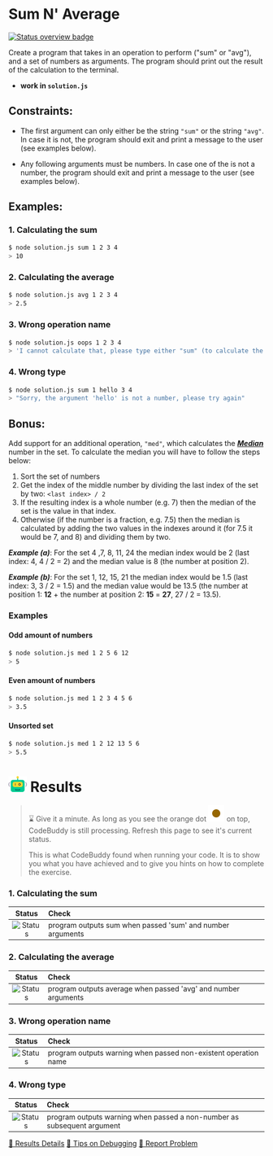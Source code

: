 # Sum N' Average
[![Status overview badge](../../blob/badges/.github/badges/main/badge.svg)](#-results)


Create a program that takes in an operation to perform ("sum" or "avg"), and a set of numbers as arguments. The program should print out the result of the calculation to the terminal.

- **work in `solution.js`**

## Constraints:

- The first argument can only either be the string `"sum"` or the string `"avg"`. In case it is not, the program should exit and print a message to the user (see examples below).

- Any following arguments must be numbers. In case one of the is not a number, the program should exit and print a message to the user (see examples below).

## Examples:

### 1. Calculating the sum

```bash
$ node solution.js sum 1 2 3 4
> 10
```

### 2. Calculating the average

```bash
$ node solution.js avg 1 2 3 4
> 2.5
```

### 3. Wrong operation name

```bash
$ node solution.js oops 1 2 3 4
> 'I cannot calculate that, please type either "sum" (to calculate the sum) or "avg" (To calculate the Average)'
```

### 4. Wrong type

```bash
$ node solution.js sum 1 hello 3 4
> "Sorry, the argument 'hello' is not a number, please try again"
```

## Bonus:

Add support for an additional operation, `"med"`, which calculates the [**_Median_**](https://en.wikipedia.org/wiki/Median) number in the set. To calculate the median you will have to follow the steps below:

1. Sort the set of numbers
2. Get the index of the middle number by dividing the last index of the set by two: `<last index> / 2`
3. If the resulting index is a whole number (e.g. 7) then the median of the set is the value in that index.
4. Otherwise (if the number is a fraction, e.g. 7.5) then the median is calculated by adding the two values in the indexes around it (for 7.5 it would be 7, and 8) and dividing them by two.

**_Example (a)_**: For the set 4 ,7, 8, 11, 24 the median index would be 2 (last index: 4, 4 / 2 = 2) and the median value is 8 (the number at position 2).

**_Example (b)_**: For the set 1, 12, 15, 21 the median index would be 1.5 (last index: 3, 3 / 2 = 1.5) and the median value would be 13.5 (the number at position 1: **12** + the number at position 2: **15** = **27**, 27 / 2 = 13.5).

### Examples

#### Odd amount of numbers

```bash
$ node solution.js med 1 2 5 6 12
> 5
```

#### Even amount of numbers

```bash
$ node solution.js med 1 2 3 4 5 6
> 3.5
```

#### Unsorted set

```bash
$ node solution.js med 1 2 12 13 5 6
> 5.5
```

[//]: # (autograding info start)
# <img src="https://github.com/DCI-EdTech/autograding-setup/raw/main/assets/bot-large.svg" alt="" data-canonical-src="https://github.com/DCI-EdTech/autograding-setup/raw/main/assets/bot-large.svg" height="31" /> Results
> ⌛ Give it a minute. As long as you see the orange dot ![processing](https://raw.githubusercontent.com/DCI-EdTech/autograding-setup/main/assets/processing.svg) on top, CodeBuddy is still processing. Refresh this page to see it's current status.
>
> This is what CodeBuddy found when running your code. It is to show you what you have achieved and to give you hints on how to complete the exercise.


### 1. Calculating the sum

|                 Status                  | Check                                                                                    |
| :-------------------------------------: | :--------------------------------------------------------------------------------------- |
| ![Status](../../blob/badges/.github/badges/main/status0.svg) | program outputs sum when passed 'sum' and number arguments |

### 2. Calculating the average

|                 Status                  | Check                                                                                    |
| :-------------------------------------: | :--------------------------------------------------------------------------------------- |
| ![Status](../../blob/badges/.github/badges/main/status1.svg) | program outputs average when passed 'avg' and number arguments |

### 3. Wrong operation name

|                 Status                  | Check                                                                                    |
| :-------------------------------------: | :--------------------------------------------------------------------------------------- |
| ![Status](../../blob/badges/.github/badges/main/status2.svg) | program outputs warning when passed non-existent operation name |

### 4. Wrong type

|                 Status                  | Check                                                                                    |
| :-------------------------------------: | :--------------------------------------------------------------------------------------- |
| ![Status](../../blob/badges/.github/badges/main/status3.svg) | program outputs warning when passed a non-number as subsequent argument |



[🔬 Results Details](../../actions)
[🐞 Tips on Debugging](https://github.com/DCI-EdTech/autograding-setup/wiki/How-to-work-with-CodeBuddy)
[📢 Report Problem](https://docs.google.com/forms/d/e/1FAIpQLSfS8wPh6bCMTLF2wmjiE5_UhPiOEnubEwwPLN_M8zTCjx5qbg/viewform?usp=pp_url&entry.652569746=Node-process-sum-n-average)


[//]: # (autograding info end)